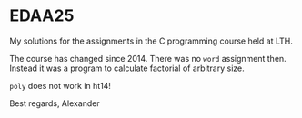 # EDAA25

My solutions for the assignments in the C programming course held at LTH.

The course has changed since 2014. There was no `word` assignment then. Instead it was a program to calculate factorial of arbitrary size.

`poly` does not work in ht14!

Best regards, Alexander

